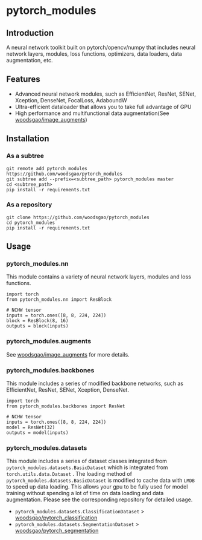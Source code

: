 # pytorch_modules

## Introduction

A neural network toolkit built on pytorch/opencv/numpy that includes neural network layers, modules, loss functions, optimizers, data loaders, data augmentation, etc.

## Features

 - Advanced neural network modules, such as EfficientNet, ResNet, SENet, Xception, DenseNet, FocalLoss, AdaboundW
 - Ultra-efficient dataloader that allows you to take full advantage of GPU
 - High performance and multifunctional data augmentation(See [woodsgao/image_augments](https://github.com/woodsgao/image_augments))

## Installation

### As a subtree

    git remote add pytorch_modules https://github.com/woodsgao/pytorch_modules 
    git subtree add --prefix=<subtree_path> pytorch_modules master
    cd <subtree_path>
    pip install -r requirements.txt

### As a repository

    git clone https://github.com/woodsgao/pytorch_modules
    cd pytorch_modules
    pip install -r requirements.txt

## Usage

### pytorch_modules.nn

This module contains a variety of neural network layers, modules and loss functions.

    import torch
    from pytorch_modules.nn import ResBlock
    
    # NCHW tensor
    inputs = torch.ones([8, 8, 224, 224])
    block = ResBlock(8, 16)
    outputs = block(inputs)

### pytorch_modules.augments

See [woodsgao/image_augments](https://github.com/woodsgao/image_augments) for more details.

### pytorch_modules.backbones

This module includes a series of modified backbone networks, such as EfficientNet, ResNet, SENet, Xception, DenseNet.

    import torch
    from pytorch_modules.backbones import ResNet
    
    # NCHW tensor
    inputs = torch.ones([8, 8, 224, 224])
    model = ResNet(32)
    outputs = model(inputs)

### pytorch_modules.datasets

This module includes a series of dataset classes integrated from `pytorch_modules.datasets.BasicDataset` which is integrated from `torch.utils.data.Dataset` .
The loading method of `pytorch_modules.datasets.BasicDataset` is modified to cache data with `LMDB` to speed up data loading. This allows your gpu to be fully used for model training without spending a lot of time on data loading and data augmentation. 
Please see the corresponding repository for detailed usage.

 - `pytorch_modules.datasets.ClassificationDataset` > [woodsgao/pytorch_classification](https://github.com/woodsgao/pytorch_classification)
 - `pytorch_modules.datasets.SegmentationDataset` > [woodsgao/pytorch_segmentation](https://github.com/woodsgao/pytorch_segmentation)

